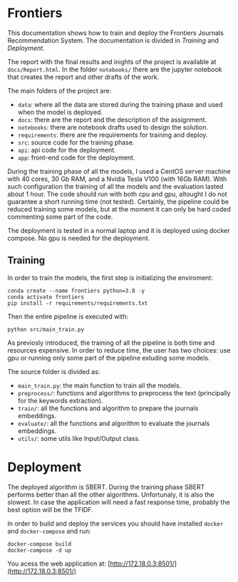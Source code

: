 # Frontiers

This documentation shows how to train and deploy the Frontiers Journals Recommendation System. The documentation is divided in *Training* and *Deployment*.

The report with the final results and inights of the project is available at `docs/Report.html`. In the folder `notebooks/` there are the jupyter notebook that creates the report and other drafts of the work.

The main folders of the project are:
- `data`: where all the data are stored during the training phase and used when the model is deployed.
- `docs`: there are the report and the description of the assignment.
- `notebooks`: there are notebook drafts used to design the solution.
- `requirements`: there are the requirements for training and deploy.
- `src`: source code for the training phase.
- `api`: api code for the deployment.
- `app`: front-end code for the deployment.

During the training phase of all the models, I used a CentOS server machine with 40 cores, 30 Gb RAM, and a Nvidia Tesla V100 (with 16Gb RAM). With such configuration the training of all the models and the evaluation lasted about 1 hour. The code should run with both cpu and gpu, altought I do not guarantee a short running time (not tested). Certainly, the pipeline could be reduced training some models, but at the moment it can only be hard coded commenting some part of the code.

The deployment is tested in a normal laptop and it is deployed using docker compose. No gpu is needed for the deployment.

## Training

In order to train the models, the first step is initializing the enviroment:
```
conda create --name frontiers python=3.8 -y
conda activate frontiers
pip install -r requirements/requirements.txt
```

Then the entire pipeline is executed with:
```
python src/main_train.py
```
As previosly introduced, the training of all the pipeline is both time and resources expensive. In order to reduce time, the user has two choices: use gpu or running only some part of the pipeline exluding some models. 

The source folder is divided as:
- `main_train.py`: the main function to train all the models.
- `preprocess/`: functions and algorithms to preprocess the text (principally for the keywords extraction).
- `train/`: all the functions and algorithm to prepare the journals embeddings.
- `evaluate/`: all the functions and algorithm to evaluate the journals embeddings.
- `utils/`: some utils like Input/Output class.

# Deployment

The deployed algorithm is SBERT. During the training phase SBERT performs better than all the other algorithms. Unfortunaly, it is also the slowest. In case the application will need a fast response time, probably the best option will be the TFIDF.

In order to build and deploy the services you should have installed `docker` and `docker-compose` and run: 
```
docker-compose build
docker-compose -d up
```

You acess the web application at: [http://172.18.0.3:8501/](http://172.18.0.3:8501/)

